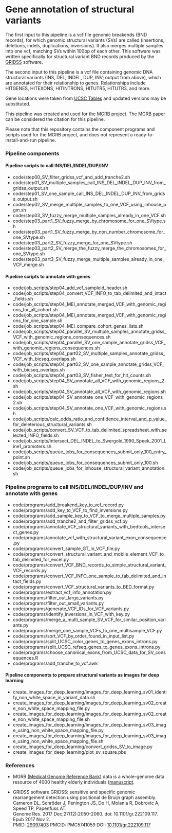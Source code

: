 Gene annotation of structural variants
======================================

The first input to this pipeline is a vcf file genomic breakends (BND records), for which genomic structural variants (SVs) are called (insertions, deletions, indels, duplications, inversions). It also merges multiple samples into one vcf, matching SVs within 100bp of each other. This software was written specifically for structural variant BND records produced by the [GRIDSS](https://genome.cshlp.org/content/27/12/2050) software.  

The second input to this pipeline is a vcf file containing genomic DNA structural variants (INS, DEL, INDEL, DUP, INV; output from above), which are annotated for their relationship to genes. Relationships include HITGENES, HITEXONS, HITINTRONS, HITUTR5, HITUTR3, and more.  

Gene locations were taken from [UCSC Tables](https://genome.ucsc.edu/cgi-bin/hgTables) and updated versions may be substituted.  

This pipeline was created and used for the [MGRB project](https://sgc.garvan.org.au/initiatives). The [MGRB paper](https://www.biorxiv.org/content/10.1101/473348v1) can be considered the citation for this pipeline.  

Please note that this repository contains the component programs and scripts used for the MGRB project, and does not represent a ready-to-install-and-run pipeline.  

### Pipeline components

#### Pipeline scripts to call INS/DEL/INDEL/DUP/INV
* code/step00_SV_filter_gridss_vcf_and_add_tranche2.sh
* code/step01_SV_multiple_samples_call_INS_DEL_INDEL_DUP_INV_from_gridss_output.sh
* code/step01_SV_one_sample_call_INS_DEL_INDEL_DUP_INV_from_gridss_output.sh
* code/step02_SV_merge_multiple_samples_to_one_VCF_using_inhouse_pgm.sh
* code/step03_SV_fuzzy_merge_multiple_samples_already_in_one_VCF.sh
* code/step03_part1_SV_fuzzy_merge_by_chromosome_for_one_SVtype.sh
* code/step03_part1_SV_fuzzy_merge_by_non_number_chromosome_for_one_SVtype.sh
* code/step03_part2_SV_fuzzy_merge_for_one_SVtype.sh
* code/step03_part2_SV_merge_the_fuzzy_merge_the_chromosomes_for_one_SVtype.sh
* code/step03_part3_SV_fuzzy_merge_multiple_samples_already_in_one_VCF_merge.sh

#### Pipeline scripts to annotate with genes
* code/job_scripts/step04_add_vcf_sampleid_header.sh
* code/job_scripts/step04_convert_VCF_INFO_to_tab_delimited_and_intact_fields.sh
* code/job_scripts/step04_MEI_annotate_merged_VCF_with_genomic_regions_for_all_cohort.sh
* code/job_scripts/step04_MEI_annotate_merged_VCF_with_genomic_regions_for_one_sample.sh
* code/job_scripts/step04_MEI_compare_cohort_genes_lists.sh
* code/job_scripts/step04_parallel_SV_multiple_samples_annotate_gridss_VCF_with_genomic_regions_consequences.sh
* code/job_scripts/step04_parallel_SV_one_sample_annotate_gridss_VCF_with_genomic_regions_consequences.sh
* code/job_scripts/step04_part02_SV_multiple_samples_annotate_gridss_VCF_with_bicseq_overlaps.sh
* code/job_scripts/step04_part02_SV_one_sample_annotate_gridss_VCF_with_bicseq_overlaps.sh
* code/job_scripts/step04_part03_SV_fisher_test_for_hit_counts.sh
* code/job_scripts/step04_SV_annotate_all_VCF_with_genomic_regions_2.sh
* code/job_scripts/step04_SV_annotate_all_VCF_with_genomic_regions.sh
* code/job_scripts/step04_SV_annotate_one_VCF_with_genomic_regions_2.sh
* code/job_scripts/step04_SV_annotate_one_VCF_with_genomic_regions.sh
* code/job_scripts/calc_odds_ratio_and_confidence_interval_and_p_value_for_deleterious_structural_variants.sh
* code/job_scripts/convert_SV_VCF_to_tab_delimited_spreadsheet_with_selected_INFO_fields.sh
* code/job_scripts/intersect_DEL_INDEL_to_Swergold_1990_Speek_2001_Line1_promoters.sh
* code/job_scripts/queue_jobs_for_consequences_submit_only_100_entry_point.sh
* code/job_scripts/queue_jobs_for_consequences_submit_only_100.sh
* code/job_scripts/queue_jobs_for_inhouse_structural_variant_annotation.sh

### Pipeline programs to call INS/DEL/INDEL/DUP/INV and annotate with genes
* code/programs/add_breakend_key_to_vcf_record.py
* code/programs/add_key_to_VCF_to_find_inversions.py
* code/programs/add_sample_key_to_VCF_to_merge_multiple_samples.py
* code/programs/add_tranche2_and_filter_gridss_vcf.py
* code/programs/annotate_VCF_structural_variants_with_bedtools_intersect_genes.py
* code/programs/annotate_vcf_with_structural_variant_exon_consequence.py
* code/programs/convert_sample_GT_in_VCF_file.py
* code/programs/convert_structural_variant_and_mobile_element_VCF_to_tab_delimited_for_excel.py
* code/programs/convert_VCF_BND_records_to_simple_structural_variant_VCF_records.py
* code/programs/convert_VCF_INFO_one_sample_to_tab_delimited_and_intact_fields.py
* code/programs/convert_VCF_structural_variants_to_BED_format.py
* code/programs/extract_vcf_info_annotation.py
* code/programs/filter_out_large_variants.py
* code/programs/filter_out_small_variants.py
* code/programs/generate_VCF_IDs_for_VCF_variants.py
* code/programs/identify_inversions_in_VCF_with_key.py
* code/programs/merge_a_multi_sample_SV_VCF_for_similar_position_variants.py
* code/programs/merge_one_sample_VCFs_to_one_multisample_VCF.py
* code/programs/sort_VCF_by_order_found_in_input_list.py
* code/programs/split_UCSC_color_genes_to_genes_exons_introns.py
* code/programs/split_UCSC_refseq_genes_to_genes_exons_introns.py
* code/programs/choose_canonical_exons_from_UCSC_data_for_SV_consequences.R
* code/programs/add_tranche_to_vcf.awk

#### Pipeline components to prepare structural variants as images for deep learning
* create_images_for_deep_learning/images_for_deep_learning_sv01_identify_non_white_space_in_variant_data.sh
* create_images_for_deep_learning/images_for_deep_learning_sv02_create_non_white_space_mapping_file.py
* create_images_for_deep_learning/images_for_deep_learning_sv02_create_non_white_space_mapping_file.sh
* create_images_for_deep_learning/images_for_deep_learning_sv03_image_using_non_white_space_mapping_file.py
* create_images_for_deep_learning/images_for_deep_learning_sv03_image_using_non_white_space_mapping_file.sh
* create_images_for_deep_learning/convert_gridss_SV_to_image.py
* create_images_for_deep_learning/plot_sv_square.pbs

### References

* MGRB [(Medical Genome Reference Bank)](https://sgc.garvan.org.au/initiatives) data is a whole-genome data resource of 4000 healthy elderly individuals ([manuscript](https://www.biorxiv.org/content/10.1101/473348v1).  

* GRIDSS software
GRIDSS: sensitive and specific genomic rearrangement detection using positional de Bruijn graph assembly.  
Cameron DL, Schröder J, Penington JS, Do H, Molania R, Dobrovic A, Speed TP, Papenfuss AT.  
Genome Res. 2017 Dec;27(12):2050-2060. doi: 10.1101/gr.222109.117. Epub 2017 Nov 2.  
PMID: [29097403](https://www.ncbi.nlm.nih.gov/pubmed/?term=29097403) PMCID: PMC5741059 DOI: [10.1101/gr.222109.117](https://genome.cshlp.org/content/27/12/2050)  




